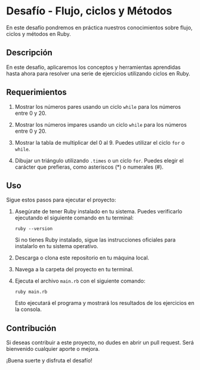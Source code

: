 # Desafío - Flujo, ciclos y Métodos

En este desafío pondremos en práctica nuestros conocimientos sobre flujo, ciclos y métodos en Ruby.

## Descripción

En este desafío, aplicaremos los conceptos y herramientas aprendidas hasta ahora para resolver una serie de ejercicios utilizando ciclos en Ruby.

## Requerimientos

1. Mostrar los números pares usando un ciclo `while` para los números entre 0 y 20.
   
2. Mostrar los números impares usando un ciclo `while` para los números entre 0 y 20.

3. Mostrar la tabla de multiplicar del 0 al 9. Puedes utilizar el ciclo `for` o `while`.

4. Dibujar un triángulo utilizando `.times` o un ciclo `for`. Puedes elegir el carácter que prefieras, como asteriscos (*) o numerales (#).

## Uso

Sigue estos pasos para ejecutar el proyecto:

1. Asegúrate de tener Ruby instalado en tu sistema. Puedes verificarlo ejecutando el siguiente comando en tu terminal:
   ```
   ruby --version
   ```

   Si no tienes Ruby instalado, sigue las instrucciones oficiales para instalarlo en tu sistema operativo.

2. Descarga o clona este repositorio en tu máquina local.

3. Navega a la carpeta del proyecto en tu terminal.

4. Ejecuta el archivo `main.rb` con el siguiente comando:
   ```
   ruby main.rb
   ```

   Esto ejecutará el programa y mostrará los resultados de los ejercicios en la consola.

## Contribución

Si deseas contribuir a este proyecto, no dudes en abrir un pull request. Será bienvenido cualquier aporte o mejora.

¡Buena suerte y disfruta el desafío!



